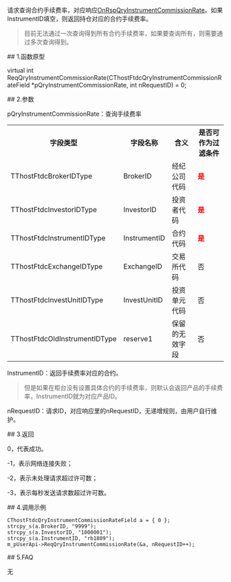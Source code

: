 <p>请求查询合约手续费率，对应响应<a href="../../CTHOSTFTDCTRADERAPI/ONRSPQRYINSTRUMENTCOMMISSIONRATE/">OnRspQryInstrumentCommissionRate</a>。如果InstrumentID填空，则返回持仓对应的合约手续费率。</p>
<blockquote>
<p>目前无法通过一次查询得到所有合约手续费率，如果要查询所有，则需要通过多次查询得到。</p>
</blockquote>
<span class="anchor" id="da0fa659-4ac5-4c0e-8f90-821212631182"></span>
## 1.函数原型
<p>virtual int ReqQryInstrumentCommissionRate(CThostFtdcQryInstrumentCommissionRateField *pQryInstrumentCommissionRate, int nRequestID) = 0;</p>
<span class="anchor" id="3d69a636-7658-4fdd-a3e7-7388c1319434"></span>
## 2.参数
<p>pQryInstrumentCommissionRate：查询手续费率</p>
<table><tr><th style="TEXT-ALIGN: center;">字段类型</th><th style="TEXT-ALIGN: center;">字段名称</th><th style="TEXT-ALIGN: center;">含义</th><th style="TEXT-ALIGN: center;">是否可作为过滤条件</th></tr><tr><td style="TEXT-ALIGN: left;">TThostFtdcBrokerIDType</td>
<td style="TEXT-ALIGN: left;">BrokerID</td>
<td style="TEXT-ALIGN: left;">经纪公司代码</td>
<td style="TEXT-ALIGN: left;"><strong><font color="#FF0000">是</font></strong></td>
</tr>
<tr><td style="TEXT-ALIGN: left;">TThostFtdcInvestorIDType</td>
<td style="TEXT-ALIGN: left;">InvestorID</td>
<td style="TEXT-ALIGN: left;">投资者代码</td>
<td style="TEXT-ALIGN: left;"><strong><font color="#FF0000">是</font></strong></td>
</tr>
<tr><td style="TEXT-ALIGN: left;">TThostFtdcInstrumentIDType</td>
<td style="TEXT-ALIGN: left;">InstrumentID</td>
<td style="TEXT-ALIGN: left;">合约代码</td>
<td style="TEXT-ALIGN: left;"><strong><font color="#FF0000">是</font></strong></td>
</tr>
<tr><td style="TEXT-ALIGN: left;">TThostFtdcExchangeIDType</td>
<td style="TEXT-ALIGN: left;">ExchangeID</td>
<td style="TEXT-ALIGN: left;">交易所代码</td>
<td style="TEXT-ALIGN: left;">否</td>
</tr>
<tr><td style="TEXT-ALIGN: left;">TThostFtdcInvestUnitIDType</td>
<td style="TEXT-ALIGN: left;">InvestUnitID</td>
<td style="TEXT-ALIGN: left;">投资单元代码</td>
<td style="TEXT-ALIGN: left;">否</td>
</tr>
<tr><td style="TEXT-ALIGN: left;">TThostFtdcOldInstrumentIDType</td>
<td style="TEXT-ALIGN: left;">reserve1</td>
<td style="TEXT-ALIGN: left;">保留的无效字段</td>
<td style="TEXT-ALIGN: left;">否</td>
</tr>
</table>
<p>InstrumentID：返回手续费率对应的合约。</p>
<blockquote>
<p>但是如果在柜台没有设置具体合约的手续费率，则默认会返回产品的手续费率，InstrumentID就为对应产品ID。</p>
</blockquote>
<p>nRequestID：请求ID，对应响应里的nRequestID，无递增规则，由用户自行维护。</p>
<span class="anchor" id="9c3918a2-6dca-408f-981b-05db0951b6d8"></span>
## 3.返回
<p>0，代表成功。</p>
<p>-1，表示网络连接失败；</p>
<p>-2，表示未处理请求超过许可数；</p>
<p>-3，表示每秒发送请求数超过许可数。</p>
<span class="anchor" id="65ae8f2a-5f05-4a25-9157-1c34061c4482"></span>
## 4.调用示例
<pre><code>CThostFtdcQryInstrumentCommissionRateField a = { 0 };
strcpy_s(a.BrokerID, "9999");
strcpy_s(a.InvestorID, "1000001");
strcpy_s(a.InstrumentID, "rb1809");
m_pUserApi-&gt;ReqQryInstrumentCommissionRate(&amp;a, nRequestID++);
</code></pre>
<span class="anchor" id="aba10cab-6d09-42ad-ac17-2c4f5cb13a09"></span>
## 5.FAQ
<p>无</p>
